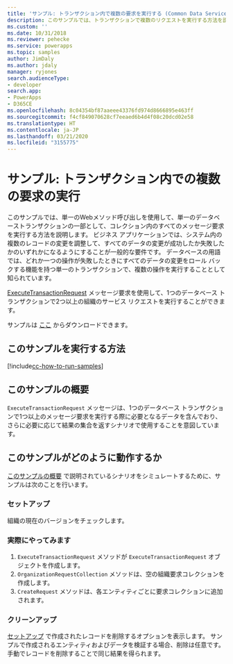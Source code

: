 ```yaml
---
title: 'サンプル: トランザクション内で複数の要求を実行する (Common Data Service) | Microsoft Docs'
description: このサンプルでは、トランザクションで複数のリクエストを実行する方法を説明します。
ms.custom: ''
ms.date: 10/31/2018
ms.reviewer: pehecke
ms.service: powerapps
ms.topic: samples
author: JimDaly
ms.author: jdaly
manager: ryjones
search.audienceType:
- developer
search.app:
- PowerApps
- D365CE
ms.openlocfilehash: 8c04354bf87aaeee43376fd974d8666895e463ff
ms.sourcegitcommit: f4cf849070628cf7eeaed6b4d4f08c20dcd02e58
ms.translationtype: HT
ms.contentlocale: ja-JP
ms.lasthandoff: 03/21/2020
ms.locfileid: "3155775"
---
```

# <a name="sample-execute-multiple-requests-in-transaction"></a>サンプル: トランザクション内での複数の要求の実行

このサンプルでは、単一のWebメソッド呼び出しを使用して、単一のデータベーストランザクションの一部として、コレクション内のすべてのメッセージ要求を実行する方法を説明します。 ビジネス アプリケーションでは、システム内の複数のレコードの変更を調整して、すべてのデータの変更が成功したか失敗したかのいずれかになるようにすることが一般的な要件です。 データベースの用語では、どれか一つの操作が失敗したときにすべてのデータの変更をロール バックする機能を持つ単一のトランザクションで、複数の操作を実行することとして知られています。

[ExecuteTransactionRequest](https://docs.microsoft.com/dotnet/api/microsoft.xrm.sdk.messages.executetransactionrequest?view=dynamics-general-ce-9) メッセージ要求を使用して、1つのデータベース トランザクションで2つ以上の組織のサービス リクエストを実行することができます。 

サンプルは [ここ](https://github.com/microsoft/PowerApps-Samples/tree/master/cds/orgsvc/C%23/ExecuteMultipleInTransaction) からダウンロードできます。

## <a name="how-to-run-this-sample"></a>このサンプルを実行する方法

[!include[cc-how-to-run-samples](../../includes/cc-how-to-run-samples.md)]

## <a name="what-this-sample-does"></a>このサンプルの概要

`ExecuteTransactionRequest` メッセージは、1つのデータベース トランザクションで1つ以上のメッセージ要求を実行する際に必要となるデータを含んでおり、さらに必要に応じて結果の集合を返すシナリオで使用することを意図しています。

## <a name="how-this-sample-works"></a>このサンプルがどのように動作するか

[このサンプルの概要](#what-this-sample-does) で説明されているシナリオをシミュレートするために、サンプルは次のことを行います。

### <a name="setup"></a>セットアップ

組織の現在のバージョンをチェックします。

### <a name="demonstrate"></a>実際にやってみます

1. `ExecuteTransactionRequest` メソッドが `ExecuteTransactionRequest` オブジェクトを作成します。
2. `OrganizationRequestCollection` メソッドは、空の組織要求コレクションを作成します。
3. `CreateRequest` メソッドは、各エンティティごとに要求コレクションに追加されます。

### <a name="clean-up"></a>クリーンアップ

[セットアップ](#setup) で作成されたレコードを削除するオプションを表示します。 サンプルで作成されるエンティティおよびデータを検証する場合、削除は任意です。 手動でレコードを削除することで同じ結果を得られます。
